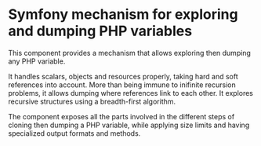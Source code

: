 Symfony mechanism for exploring and dumping PHP variables
=========================================================

This component provides a mechanism that allows exploring then dumping
any PHP variable.

It handles scalars, objects and resources properly, taking hard and soft
references into account. More than being immune to inifinite recursion
problems, it allows dumping where references link to each other.
It explores recursive structures using a breadth-first algorithm.

The component exposes all the parts involved in the different steps of
cloning then dumping a PHP variable, while applying size limits and having
specialized output formats and methods.

